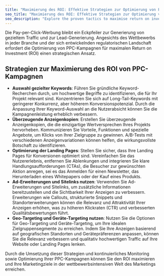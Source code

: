 ```yaml
---
title: "Maximierung des ROI: Effektive Strategien zur Optimierung von PPC-Kampagnen"
seo_title: "Maximierung des ROI: Effektive Strategien zur Optimierung von PPC-Kampagnen"
seo_description: "Explore the proven tactics to maximise return on investment in your marketing efforts. Get insights from actual Vancant Group campaigns."
---
```


Die Pay-per-Click-Werbung bleibt ein Eckpfeiler zur Generierung von gezieltem Traffic und zur Lead-Generierung. Angesichts des Wettbewerbs in jeder Branche und der sich entwickelnden regulatorischen Landschaft erfordert die Optimierung von PPC-Kampagnen für maximalen Return on Investment (ROI) einen strategischen Ansatz.

## Strategien zur Maximierung des ROI von PPC-Kampagnen

*   **Auswahl gezielter Keywords**: Führen Sie gründliche Keyword-Recherchen durch, um hochwertige Begriffe zu identifizieren, die für Ihr Projekt relevant sind. Konzentrieren Sie sich auf Long-Tail-Keywords mit geringerer Konkurrenz, aber höherem Konversionspotenzial. Durch die Anpassung Ihrer Keyword-Auswahl an die Nutzerabsicht können Sie die Kampagnenleistung erheblich verbessern.
*   **Überzeugende Anzeigenkopien**: Erstellen Sie überzeugende Anzeigenkopien, die die einzigartige Wertversprechen Ihres Projekts hervorheben. Kommunizieren Sie Vorteile, Funktionen und spezielle Angebote, um Klicks von Ihrer Zielgruppe zu gewinnen. A/B-Tests mit verschiedenen Anzeigenvariationen können helfen, die wirkungsvollste Botschaft zu identifizieren.
*   **Optimierung der Landing Pages**: Stellen Sie sicher, dass Ihre Landing Pages für Konversionen optimiert sind. Vereinfachen Sie das Nutzererlebnis, entfernen Sie Ablenkungen und integrieren Sie klare Handlungsaufforderungen (CTAs), die Besucher zur gewünschten Aktion anregen, sei es das Anmelden für einen Newsletter, das Herunterladen eines Whitepapers oder der Kauf eines Produkts.
*   **Ad-Erweiterungen und Sitelinks nutzen**: Verwenden Sie Ad-Erweiterungen und Sitelinks, um zusätzliche Informationen bereitzustellen und die Sichtbarkeit Ihrer Anzeigen zu verbessern. Erweiterungen wie Callouts, strukturierte Snippets und Standorterweiterungen können die Relevanz und Attraktivität Ihrer Anzeigen erhöhen, was zu höheren Klickraten (CTR) und verbesserten Qualitätsbewertungen führt.
*   **Geo-Targeting und Geräte-Targeting nutzen**: Nutzen Sie die Optionen für Geo-Targeting und Geräte-Targeting, um Ihre idealen Zielgruppensegmente zu erreichen. Indem Sie Ihre Anzeigen basierend auf geografischen Standorten und Gerätepräferenzen anpassen, können Sie die Relevanz verbessern und qualitativ hochwertigen Traffic auf Ihre Website oder Landing Pages lenken.

Durch die Umsetzung dieser Strategien und kontinuierliches Monitoring sowie Optimierung Ihrer PPC-Kampagnen können Sie den ROI maximieren und Ihre Marketingziele in der wettbewerbsintensiven Welt des Marketings erreichen.
